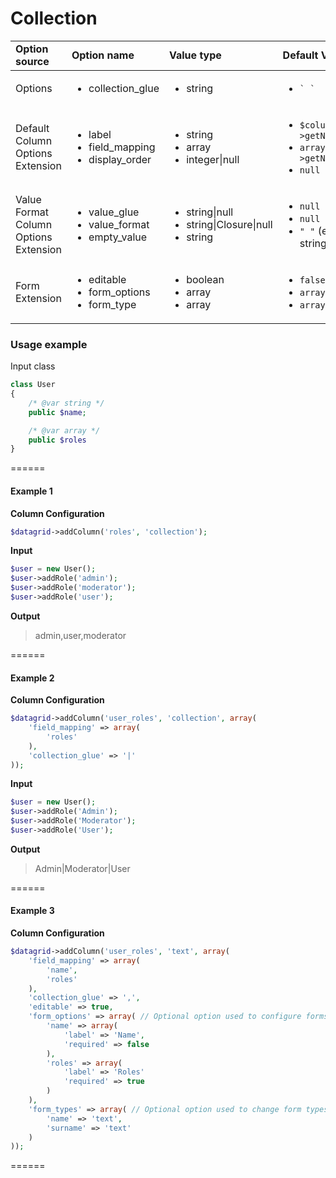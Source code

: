 # Collection

<table>
    <head>
        <tr>
            <td><b>Option source</b></td>
            <td><b>Option name</b></td>
            <td><b>Value type</b></td>
            <td><b>Default Value</b></td>
        </tr>
    </head>
    <tbody>
        <tr>
            <td>Options </td>
            <td>
                <ul>
                    <li>collection_glue</li>
                </ul>
            </td>
            <td>
                <ul>
                    <li>string</li>
                </ul>
            </td>
            <td>
                <ul>
                    <li><code>` `</code></li>
                </ul>
            </td>
        <tr>
        <tr>
            <td>Default Column Options Extension</td>
            <td>
                <ul>
                    <li>label</li>
                    <li>field_mapping</li>
                    <li>display_order</li>
                </ul>
            </td>
            <td>
                <ul>
                    <li>string</li>
                    <li>array</li>
                    <li>integer|null</li>
                </td>
            </td>
            <td>
                <ul>
                    <li><code>$column->getName()</code></li>
                    <li><code>array($column->getName())</code></li>
                    <li><code>null</code></li>
                </ul>
            </td>
        </tr>
        <tr>
            <td>Value Format Column Options Extension</td>
            <td>
                <ul>
                    <li>value_glue</li>
                    <li>value_format</li>
                    <li>empty_value</li>
                </ul>
            </td>
            <td>
                <ul>
                    <li>string|null</li>
                    <li>string|Closure|null</li>
                    <li>string</li>
                </td>
            </td>
            <td>
                <ul>
                    <li><code>null</code></li>
                    <li><code>null</code></li>
                    <li><code>" "</code> (empty string)</li>
                </ul>
            </td>
        </tr>
        <tr>
            <td>Form Extension</td>
            <td>
                <ul>
                    <li>editable</li>
                    <li>form_options</li>
                    <li>form_type</li>
                </ul>
            </td>
            <td>
                <ul>
                    <li>boolean</li>
                    <li>array</li>
                    <li>array</li>
                </td>
            </td>
            <td>
                <ul>
                    <li><code>false</code></li>
                    <li><code>array()</code></li>
                    <li><code>array()</code></li>
                </ul>
            </td>
        </tr>
    </tbody>
</table>

### Usage example

Input class

```php
class User
{
    /* @var string */
    public $name;

    /* @var array */
    public $roles
}
```

======
#### Example 1

**Column Configuration**
```php
$datagrid->addColumn('roles', 'collection');
```

**Input**
```php
$user = new User();
$user->addRole('admin');
$user->addRole('moderator');
$user->addRole('user');
```

**Output**
> admin,user,moderator

======
#### Example 2

**Column Configuration**
```php
$datagrid->addColumn('user_roles', 'collection', array(
    'field_mapping' => array(
        'roles'
    ),
    'collection_glue' => '|'
));
```

**Input**
```php
$user = new User();
$user->addRole('Admin');
$user->addRole('Moderator');
$user->addRole('User');
```

**Output**
> Admin|Moderator|User

======
#### Example 3

**Column Configuration**
```php
$datagrid->addColumn('user_roles', 'text', array(
    'field_mapping' => array(
        'name',
        'roles'
    ),
    'collection_glue' => ',',
    'editable' => true,
    'form_options' => array( // Optional option used to configure forms used to edit fields
        'name' => array(
            'label' => 'Name',
            'required' => false
        ),
        'roles' => array(
            'label' => 'Roles'
            'required' => true
        )
    ),
    'form_types' => array( // Optional option used to change form types used to edit fields
        'name' => 'text',
        'surname' => 'text'
    )
));
```

======
